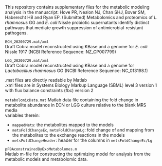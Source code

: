 This repository contains supplementary files for the metabolic modeling analysis in the manuscript:
Hove PR, Nealon NJ, Chan SHJ, Bover SM, Haberecht HB and Ryan EP. (Submitted) Metabolomics and proteomics of *L. rhamnosus* GG and *E. coli* Nissle  probiotic supernatants identify distinct pathways that mediate growth suppression of antimicrobial-resistant pathogens.

`ECN_20200729.mat/xml`  
Draft Cobra model reconstructed using KBase and a genome for *E. coli* Nissle 1917 (NCBI Reference Sequence: NZ_CP007799)  

`LGG_20200729.mat/xml`  
Draft Cobra model reconstructed using KBase and a genome for *Lactobacillus rhamnosus* GG (NCBI Reference Sequence: NC_013198.1)  

.mat files are directly readable by Matlab  
.xml files are in Systems Biology Markup Language (SBML) level 3 version 1 with flux balance constraints (fbc) version 2  

`metabolomicData.mat`
Matlab data file containing the fold change in metabolite abundance in ECN or LGG culture relative to the blank MRS media  
variables therein:  
- `mappedMets`: the metabolites mapped to the models  
- `metsFoldChangeEc`, `metsFoldChangeLg`: fold change of and mapping from the metabolites to the exchange reactions in the models  
- `metsFoldChangeHeader`: header for the columns in `metsFoldChangeEc/Lg`  

`pFBAconstrainedByExoMetabolomes.m`  
Matlab m-file for constructing the optimizing model for analysis from the metabolic models and metabolomic data.  
